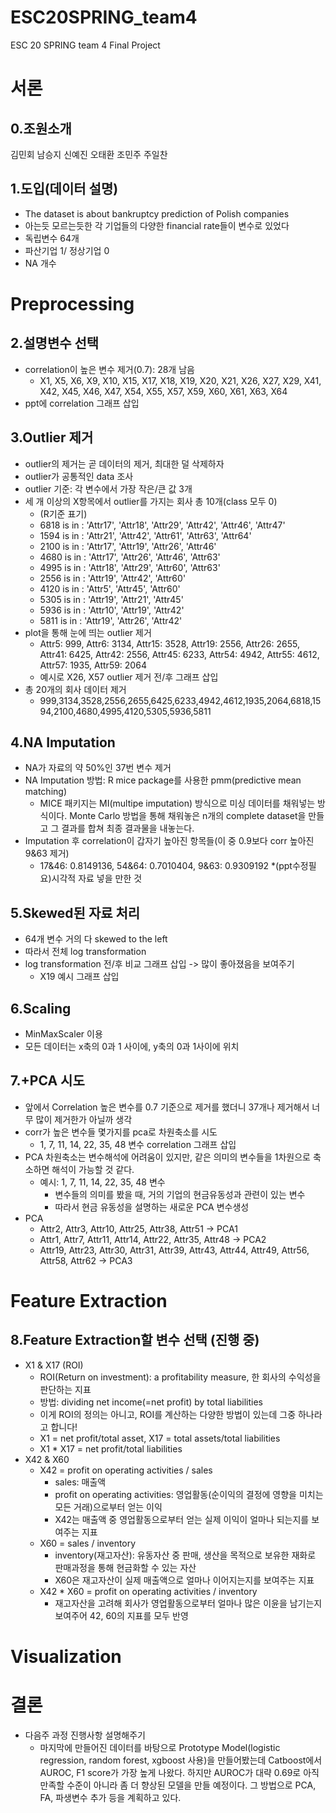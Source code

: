 # ESC20SPRING_team4
ESC 20 SPRING team 4 Final Project

서론
=============

0.조원소개
-------------
김민회 남승지 신예진 오태환 조민주 주일찬

1.도입(데이터 설명)
-------------
* The dataset is about bankruptcy prediction of Polish companies
* 아는듯 모르는듯한 각 기업들의 다양한 financial rate들이 변수로 있었다
* 독립변수 64개
* 파산기업 1/ 정상기업 0
* NA 개수

Preprocessing
=============

2.설명변수 선택
-------------
* correlation이 높은 변수 제거(0.7): 28개 남음
  * X1, X5, X6, X9, X10, X15, X17, X18, X19, X20, X21, X26, X27, X29, X41, X42, X45, X46, X47, X54, X55, X57, X59, X60, X61, X63, X64
* ppt에 correlation 그래프 삽입

3.Outlier 제거
-------------
* outlier의 제거는 곧 데이터의 제거, 최대한 덜 삭제하자
* outlier가 공통적인 data 조사
* outlier 기준: 각 변수에서 가장 작은/큰 값 3개
* 세 개 이상의 X항목에서 outlier를 가지는 회사 총 10개(class 모두 0)
  * (R기준 표기)
  * 6818 is in : 'Attr17', 'Attr18', 'Attr29', 'Attr42', 'Attr46', 'Attr47'
  * 1594 is in : 'Attr21', 'Attr42', 'Attr61', 'Attr63', 'Attr64'
  * 2100 is in : 'Attr17', 'Attr19', 'Attr26', 'Attr46'
  * 4680 is in : 'Attr17', 'Attr26', 'Attr46', 'Attr63'
  * 4995 is in : 'Attr18', 'Attr29', 'Attr60', 'Attr63'
  * 2556 is in : 'Attr19', 'Attr42', 'Attr60'
  * 4120 is in : 'Attr5', 'Attr45', 'Attr60'
  * 5305 is in : 'Attr19', 'Attr21', 'Attr45'
  * 5936 is in : 'Attr10', 'Attr19', 'Attr42'
  * 5811 is in : 'Attr19', 'Attr26', 'Attr42'
* plot을 통해 눈에 띄는 outlier 제거
  * Attr5: 999, Attr6: 3134, Attr15: 3528, Attr19: 2556, Attr26: 2655, Attr41: 6425, Attr42: 2556, Attr45: 6233, Attr54: 4942, Attr55: 4612, Attr57: 1935, Attr59: 2064
  * 예시로 X26, X57 outlier 제거 전/후 그래프 삽입
* 총 20개의 회사 데이터 제거
  * 999,3134,3528,2556,2655,6425,6233,4942,4612,1935,2064,6818,1594,2100,4680,4995,4120,5305,5936,5811

4.NA Imputation
-------------
* NA가 자료의 약 50%인 37번 변수 제거
* NA Imputation 방법: R mice package를 사용한 pmm(predictive mean matching)
  * MICE 패키지는 MI(multipe imputation) 방식으로 미싱 데이터를 채워넣는 방식이다. Monte Carlo 방법을 통해 채워놓은 n개의 complete dataset을 만들고 그 결과를 합쳐 최종 결과물을 내놓는다. 
* Imputation 후 correlation이 갑자기 높아진 항목들(이 중 0.9보다 corr 높아진 9&63 제거)
  * 17&46: 0.8149136, 54&64: 0.7010404, 9&63: 0.9309192
  *(ppt수정필요)시각적 자료 넣을 만한 것

5.Skewed된 자료 처리
-------------
* 64개 변수 거의 다 skewed to the left
* 따라서 전체 log transformation
* log transformation 전/후 비교 그래프 삽입 -> 많이 좋아졌음을 보여주기
  * X19 예시 그래프 삽입

6.Scaling
-------------
* MinMaxScaler 이용
* 모든 데이터는 x축의 0과 1 사이에, y축의 0과 1사이에 위치



 7.+PCA 시도
-------------
* 앞에서 Correlation 높은 변수를 0.7 기준으로 제거를 했더니 37개나 제거해서 너무 많이 제거한가 아닐까 생각
* corr가 높은 변수들 몇가지를 pca로 차원축소를 시도
  * 1, 7, 11, 14, 22, 35, 48 변수 correlation 그래프 삽입
* PCA 차원축소는 변수해석에 어려움이 있지만, 같은 의미의 변수들을 1차원으로 축소하면 해석이 가능할 것 같다.
  * 예시: 1, 7, 11, 14, 22, 35, 48 변수
    * 변수들의 의미를 봤을 때, 거의 기업의 현금유동성과 관련이 있는 변수
    * 따라서 현금 유동성을 설명하는 새로운 PCA 변수생성
* PCA
  * Attr2, Attr3, Attr10, Attr25, Attr38, Attr51 -> PCA1
  * Attr1, Attr7, Attr11, Attr14, Attr22, Attr35, Attr48 -> PCA2
  * Attr19, Attr23, Attr30, Attr31, Attr39, Attr43, Attr44, Attr49, Attr56, Attr58, Attr62 -> PCA3



Feature Extraction
=============

8.Feature Extraction할 변수 선택 (진행 중)
-------------
* X1 & X17 (ROI)
  * ROI(Return on investment): a profitability measure, 한 회사의 수익성을 판단하는 지표
  * 방법: dividing net income(=net profit) by total liabilities
  * 이게 ROI의 정의는 아니고, ROI를 계산하는 다양한 방법이 있는데 그중 하나라고 합니다!
  * X1 = net profit/total asset, X17 = total assets/total liabilities
  * X1 * X17 = net profit/total liabilities
* X42 & X60
  * X42 = profit on operating activities / sales
    * sales: 매출액
    * profit on operating activities: 영업활동(순이익의 결정에 영향을 미치는 모든 거래)으로부터 얻는 이익
    * X42는 매출액 중 영업활동으로부터 얻는 실제 이익이 얼마나 되는지를 보여주는 지표
  * X60 = sales / inventory
    * inventory(재고자산): 유동자산 중 판매, 생산을 목적으로 보유한 재화로 판매과정을 통해 현금화할 수 있는 자산
    * X60은 재고자산이 실제 매출액으로 얼마나 이어지는지를 보여주는 지표
  * X42 * X60 = profit on operating activities / inventory
    * 재고자산을 고려해 회사가 영업활동으로부터 얼마나 많은 이윤을 남기는지 보여주어 42, 60의 지표를 모두 반영
  
  
Visualization
=============

결론
=============
* 다음주 과정 진행사항 설명해주기
  * 마지막에 만들어진 데이터를 바탕으로 Prototype Model(logistic regression, random forest, xgboost 사용)을 만들어봤는데 Catboost에서 AUROC, F1 score가 가장 높게 나왔다. 하지만 AUROC가 대략 0.69로 아직 만족할 수준이 아니라 좀 더 향상된 모델을 만들 예정이다. 그 방법으로 PCA, FA, 파생변수 추가 등을 계획하고 있다.
